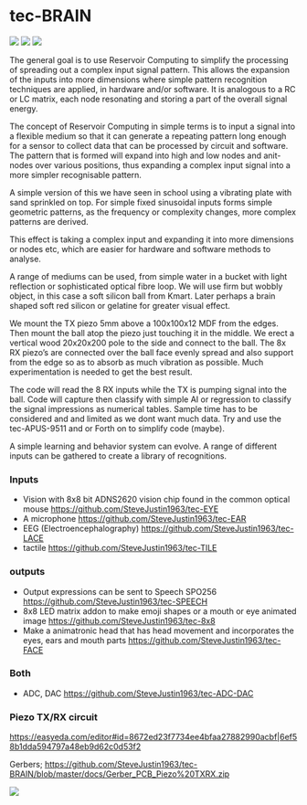 # tec-BRAIN

![](https://github.com/SteveJustin1963/tec-BRAIN/blob/master/pics/jelly-brain.png)
![](https://github.com/SteveJustin1963/tec-BRAIN/blob/master/pics/res1.png)
![](https://github.com/SteveJustin1963/tec-BRAIN/blob/master/pics/steps.png)

The general goal is to use Reservoir Computing to simplify the processing of spreading out a complex input signal pattern. This allows the expansion of the inputs into more dimensions where simple pattern recognition techniques are applied, in hardware and/or software. It is analogous to a RC or LC matrix, each node resonating and storing a part of the overall signal energy.

The concept of Reservoir Computing in simple terms is to input a signal into a flexible medium so that it can generate a repeating pattern long enough for a sensor to collect data that can be processed by circuit and software. The pattern that is formed will expand into high and low nodes and anit-nodes over various positions, thus expanding a complex input signal into a more simpler recognisable pattern. 

A simple version of this we have seen in school using a vibrating plate with sand sprinkled on top. For simple fixed sinusoidal inputs forms simple geometric patterns, as  the frequency or complexity changes, more complex patterns are derived. 

This effect is taking a complex input and expanding it into more dimensions or nodes etc, which are easier for hardware and software methods to analyse. 

A range of mediums can be used, from simple water in a bucket with light reflection or sophisticated optical fibre loop. We will use firm but wobbly object, in this case a soft silicon ball from Kmart. Later perhaps a brain shaped soft red silicon or gelatine for greater visual effect.

We mount the TX piezo 5mm above a 100x100x12 MDF from the edges. Then mount the ball atop the piezo just touching it in the middle. We erect a vertical wood 20x20x200 pole to the side and connect to the ball. The 8x RX piezo’s are connected over the ball face evenly spread and also support from the edge so as to absorb as much vibration as possible. Much experimentation is needed to get the best result.

The code will read the 8 RX inputs while the TX is pumping signal into the ball. Code will capture then classify with simple AI or regression to classify the signal impressions as numerical tables. Sample time has to be considered and and limited as we dont want much data. Try and use the tec-APUS-9511 and or Forth on to simplify code (maybe). 

A simple learning and behavior system can evolve. A range of different inputs can be gathered to create a library of recognitions.


### Inputs
- Vision with 8x8 bit ADNS2620 vision chip found in the common optical mouse https://github.com/SteveJustin1963/tec-EYE
- A microphone https://github.com/SteveJustin1963/tec-EAR
- EEG (Electroencephalography) https://github.com/SteveJustin1963/tec-LACE
- tactile https://github.com/SteveJustin1963/tec-TILE

### outputs
- Output expressions can be sent to Speech SPO256 https://github.com/SteveJustin1963/tec-SPEECH
- 8x8 LED matrix addon to make emoji shapes or a mouth or eye animated image https://github.com/SteveJustin1963/tec-8x8
- Make a animatronic head that has head movement and incorporates the eyes, ears and mouth parts  https://github.com/SteveJustin1963/tec-FACE
### Both
- ADC, DAC https://github.com/SteveJustin1963/tec-ADC-DAC


### Piezo TX/RX circuit

https://easyeda.com/editor#id=8672ed23f7734ee4bfaa27882990acbf|6ef58b1dda594797a48eb9d62c0d53f2

Gerbers; https://github.com/SteveJustin1963/tec-BRAIN/blob/master/docs/Gerber_PCB_Piezo%20TXRX.zip

![](https://github.com/SteveJustin1963/tec-BRAIN/blob/master/pics/Schematic_Piezo%20TXRX_2021-07-12-2.png)





